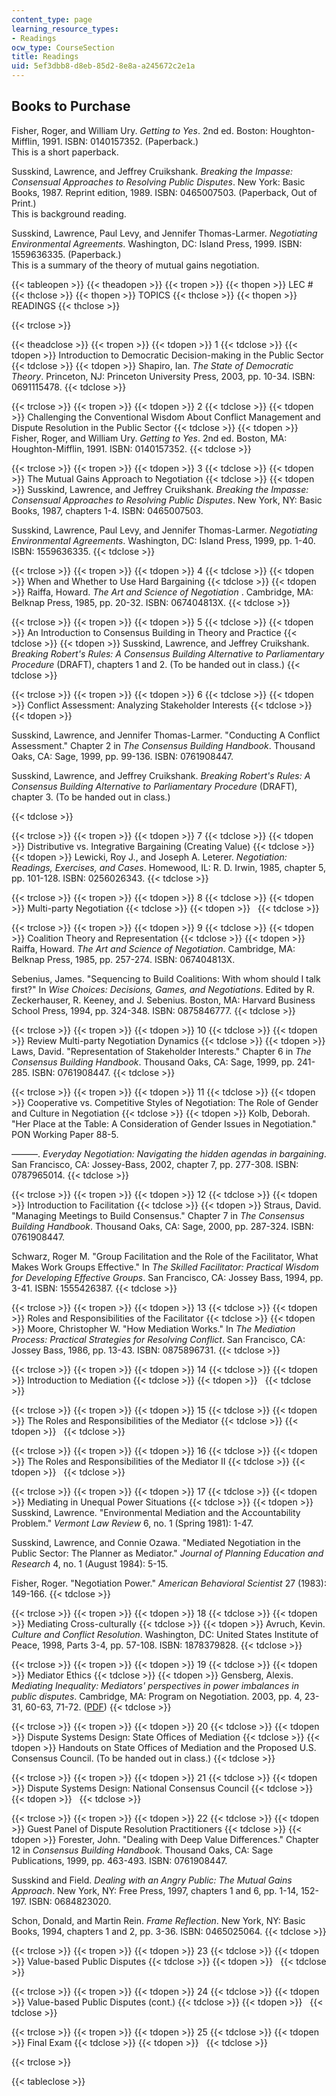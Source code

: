 ```yaml
---
content_type: page
learning_resource_types:
- Readings
ocw_type: CourseSection
title: Readings
uid: 5ef3dbb8-d8eb-85d2-8e8a-a245672c2e1a
---
```


Books to Purchase
-----------------

Fisher, Roger, and William Ury. _Getting to Yes_. 2nd ed. Boston: Houghton-Mifflin, 1991. ISBN: 0140157352. (Paperback.)  
This is a short paperback.

Susskind, Lawrence, and Jeffrey Cruikshank. _Breaking the Impasse: Consensual Approaches to Resolving Public Disputes_. New York: Basic Books, 1987. Reprint edition, 1989. ISBN: 0465007503. (Paperback, Out of Print.)  
This is background reading.

Susskind, Lawrence, Paul Levy, and Jennifer Thomas-Larmer. _Negotiating Environmental Agreements_. Washington, DC: Island Press, 1999. ISBN: 1559636335. (Paperback.)  
This is a summary of the theory of mutual gains negotiation.

{{< tableopen >}}
{{< theadopen >}}
{{< tropen >}}
{{< thopen >}}
LEC #
{{< thclose >}}
{{< thopen >}}
TOPICS
{{< thclose >}}
{{< thopen >}}
READINGS
{{< thclose >}}

{{< trclose >}}

{{< theadclose >}}
{{< tropen >}}
{{< tdopen >}}
1
{{< tdclose >}}
{{< tdopen >}}
Introduction to Democratic Decision-making in the Public Sector
{{< tdclose >}}
{{< tdopen >}}
Shapiro, Ian. _The State of Democratic Theory_. Princeton, NJ: Princeton University Press, 2003, pp. 10-34. ISBN: 0691115478.
{{< tdclose >}}

{{< trclose >}}
{{< tropen >}}
{{< tdopen >}}
2
{{< tdclose >}}
{{< tdopen >}}
Challenging the Conventional Wisdom About Conflict Management and Dispute Resolution in the Public Sector
{{< tdclose >}}
{{< tdopen >}}
Fisher, Roger, and William Ury. _Getting to Yes_. 2nd ed. Boston, MA: Houghton-Mifflin, 1991. ISBN: 0140157352.
{{< tdclose >}}

{{< trclose >}}
{{< tropen >}}
{{< tdopen >}}
3
{{< tdclose >}}
{{< tdopen >}}
The Mutual Gains Approach to Negotiation
{{< tdclose >}}
{{< tdopen >}}
Susskind, Lawrence, and Jeffrey Cruikshank. _Breaking the Impasse: Consensual Approaches to Resolving Public Disputes_. New York, NY: Basic Books, 1987, chapters 1-4. ISBN: 0465007503.  
  
Susskind, Lawrence, Paul Levy, and Jennifer Thomas-Larmer. _Negotiating Environmental Agreements_. Washington, DC: Island Press, 1999, pp. 1-40. ISBN: 1559636335.
{{< tdclose >}}

{{< trclose >}}
{{< tropen >}}
{{< tdopen >}}
4
{{< tdclose >}}
{{< tdopen >}}
When and Whether to Use Hard Bargaining
{{< tdclose >}}
{{< tdopen >}}
Raiffa, Howard. _The Art and Science of Negotiation_ . Cambridge, MA: Belknap Press, 1985, pp. 20-32. ISBN: 067404813X.
{{< tdclose >}}

{{< trclose >}}
{{< tropen >}}
{{< tdopen >}}
5
{{< tdclose >}}
{{< tdopen >}}
An Introduction to Consensus Building in Theory and Practice
{{< tdclose >}}
{{< tdopen >}}
Susskind, Lawrence, and Jeffrey Cruikshank. _Breaking Robert's Rules: A Consensus Building Alternative to Parliamentary Procedure_ (DRAFT), chapters 1 and 2. (To be handed out in class.)
{{< tdclose >}}

{{< trclose >}}
{{< tropen >}}
{{< tdopen >}}
6
{{< tdclose >}}
{{< tdopen >}}
Conflict Assessment: Analyzing Stakeholder Interests
{{< tdclose >}}
{{< tdopen >}}


Susskind, Lawrence, and Jennifer Thomas-Larmer. "Conducting A Conflict Assessment." Chapter 2 in _The Consensus Building Handbook_. Thousand Oaks, CA: Sage, 1999, pp. 99-136. ISBN: 0761908447.  
  
Susskind, Lawrence, and Jeffrey Cruikshank. _Breaking Robert's Rules: A Consensus Building Alternative to Parliamentary Procedure_ (DRAFT), chapter 3. (To be handed out in class.)


{{< tdclose >}}

{{< trclose >}}
{{< tropen >}}
{{< tdopen >}}
7
{{< tdclose >}}
{{< tdopen >}}
Distributive vs. Integrative Bargaining (Creating Value)
{{< tdclose >}}
{{< tdopen >}}
Lewicki, Roy J., and Joseph A. Leterer. _Negotiation: Readings, Exercises, and Cases_. Homewood, IL: R. D. Irwin, 1985, chapter 5, pp. 101-128. ISBN: 0256026343.
{{< tdclose >}}

{{< trclose >}}
{{< tropen >}}
{{< tdopen >}}
8
{{< tdclose >}}
{{< tdopen >}}
Multi-party Negotiation
{{< tdclose >}}
{{< tdopen >}}
 
{{< tdclose >}}

{{< trclose >}}
{{< tropen >}}
{{< tdopen >}}
9
{{< tdclose >}}
{{< tdopen >}}
Coalition Theory and Representation
{{< tdclose >}}
{{< tdopen >}}
Raiffa, Howard. _The Art and Science of Negotiation_. Cambridge, MA: Belknap Press, 1985, pp. 257-274. ISBN: 067404813X.  
  
Sebenius, James. "Sequencing to Build Coalitions: With whom should I talk first?" In _Wise Choices: Decisions, Games, and Negotiations_. Edited by R. Zeckerhauser, R. Keeney, and J. Sebenius. Boston, MA: Harvard Business School Press, 1994, pp. 324-348. ISBN: 0875846777.
{{< tdclose >}}

{{< trclose >}}
{{< tropen >}}
{{< tdopen >}}
10
{{< tdclose >}}
{{< tdopen >}}
Review Multi-party Negotiation Dynamics
{{< tdclose >}}
{{< tdopen >}}
Laws, David. "Representation of Stakeholder Interests." Chapter 6 in _The Consensus Building Handbook_. Thousand Oaks, CA: Sage, 1999, pp. 241-285. ISBN: 0761908447.
{{< tdclose >}}

{{< trclose >}}
{{< tropen >}}
{{< tdopen >}}
11
{{< tdclose >}}
{{< tdopen >}}
Cooperative vs. Competitive Styles of Negotiation: The Role of Gender and Culture in Negotiation
{{< tdclose >}}
{{< tdopen >}}
Kolb, Deborah. "Her Place at the Table: A Consideration of Gender Issues in Negotiation." PON Working Paper 88-5.  
  
———. _Everyday Negotiation: Navigating the hidden agendas in bargaining_. San Francisco, CA: Jossey-Bass, 2002, chapter 7, pp. 277-308. ISBN: 0787965014.
{{< tdclose >}}

{{< trclose >}}
{{< tropen >}}
{{< tdopen >}}
12
{{< tdclose >}}
{{< tdopen >}}
Introduction to Facilitation
{{< tdclose >}}
{{< tdopen >}}
Straus, David. "Managing Meetings to Build Consensus." Chapter 7 in _The Consensus Building Handbook_. Thousand Oaks, CA: Sage, 2000, pp. 287-324. ISBN: 0761908447.  
  
Schwarz, Roger M. "Group Facilitation and the Role of the Facilitator, What Makes Work Groups Effective." In _The Skilled Facilitator: Practical Wisdom for Developing Effective Groups_. San Francisco, CA: Jossey Bass, 1994, pp. 3-41. ISBN: 1555426387.
{{< tdclose >}}

{{< trclose >}}
{{< tropen >}}
{{< tdopen >}}
13
{{< tdclose >}}
{{< tdopen >}}
Roles and Responsibilities of the Facilitator
{{< tdclose >}}
{{< tdopen >}}
Moore, Christopher W. "How Mediation Works." In _The Mediation Process: Practical Strategies for Resolving Conflict_. San Francisco, CA: Jossey Bass, 1986, pp. 13-43. ISBN: 0875896731.
{{< tdclose >}}

{{< trclose >}}
{{< tropen >}}
{{< tdopen >}}
14
{{< tdclose >}}
{{< tdopen >}}
Introduction to Mediation
{{< tdclose >}}
{{< tdopen >}}
 
{{< tdclose >}}

{{< trclose >}}
{{< tropen >}}
{{< tdopen >}}
15
{{< tdclose >}}
{{< tdopen >}}
The Roles and Responsibilities of the Mediator
{{< tdclose >}}
{{< tdopen >}}
 
{{< tdclose >}}

{{< trclose >}}
{{< tropen >}}
{{< tdopen >}}
16
{{< tdclose >}}
{{< tdopen >}}
The Roles and Responsibilities of the Mediator II
{{< tdclose >}}
{{< tdopen >}}
 
{{< tdclose >}}

{{< trclose >}}
{{< tropen >}}
{{< tdopen >}}
17
{{< tdclose >}}
{{< tdopen >}}
Mediating in Unequal Power Situations
{{< tdclose >}}
{{< tdopen >}}
Susskind, Lawrence. "Environmental Mediation and the Accountability Problem." _Vermont_ _Law Review_ 6, no. 1 (Spring 1981): 1-47.  
  
Susskind, Lawrence, and Connie Ozawa. "Mediated Negotiation in the Public Sector: The Planner as Mediator." _Journal of Planning Education and Research_ 4, no. 1 (August 1984): 5-15.  
  
Fisher, Roger. "Negotiation Power." _American Behavioral Scientist_ 27 (1983): 149-166.
{{< tdclose >}}

{{< trclose >}}
{{< tropen >}}
{{< tdopen >}}
18
{{< tdclose >}}
{{< tdopen >}}
Mediating Cross-culturally
{{< tdclose >}}
{{< tdopen >}}
Avruch, Kevin. _Culture and Conflict Resolution_. Washington, DC: United States Institute of Peace, 1998, Parts 3-4, pp. 57-108. ISBN: 1878379828.
{{< tdclose >}}

{{< trclose >}}
{{< tropen >}}
{{< tdopen >}}
19
{{< tdclose >}}
{{< tdopen >}}
Mediator Ethics
{{< tdclose >}}
{{< tdopen >}}
Gensberg, Alexis. _Mediating Inequality: Mediators' perspectives in power imbalances in public disputes_. Cambridge, MA: Program on Negotiation. 2003, pp. 4, 23-31, 60-63, 71-72. ([PDF](https://dspace.mit.edu/handle/1721.1/66400))
{{< tdclose >}}

{{< trclose >}}
{{< tropen >}}
{{< tdopen >}}
20
{{< tdclose >}}
{{< tdopen >}}
Dispute Systems Design: State Offices of Mediation
{{< tdclose >}}
{{< tdopen >}}
Handouts on State Offices of Mediation and the Proposed U.S. Consensus Council. (To be handed out in class.)
{{< tdclose >}}

{{< trclose >}}
{{< tropen >}}
{{< tdopen >}}
21
{{< tdclose >}}
{{< tdopen >}}
Dispute Systems Design: National Consensus Council
{{< tdclose >}}
{{< tdopen >}}
 
{{< tdclose >}}

{{< trclose >}}
{{< tropen >}}
{{< tdopen >}}
22
{{< tdclose >}}
{{< tdopen >}}
Guest Panel of Dispute Resolution Practitioners
{{< tdclose >}}
{{< tdopen >}}
Forester, John. "Dealing with Deep Value Differences." Chapter 12 in _Consensus Building Handbook_. Thousand Oaks, CA: Sage Publications, 1999, pp. 463-493. ISBN: 0761908447.  
  
Susskind and Field. _Dealing with an Angry Public: The Mutual Gains Approach_. New York, NY: Free Press, 1997, chapters 1 and 6, pp. 1-14, 152-197. ISBN: 0684823020.  
  
Schon, Donald, and Martin Rein. _Frame Reflection_. New York, NY: Basic Books, 1994, chapters 1 and 2, pp. 3-36. ISBN: 0465025064.
{{< tdclose >}}

{{< trclose >}}
{{< tropen >}}
{{< tdopen >}}
23
{{< tdclose >}}
{{< tdopen >}}
Value-based Public Disputes
{{< tdclose >}}
{{< tdopen >}}
 
{{< tdclose >}}

{{< trclose >}}
{{< tropen >}}
{{< tdopen >}}
24
{{< tdclose >}}
{{< tdopen >}}
Value-based Public Disputes (cont.)
{{< tdclose >}}
{{< tdopen >}}
 
{{< tdclose >}}

{{< trclose >}}
{{< tropen >}}
{{< tdopen >}}
25
{{< tdclose >}}
{{< tdopen >}}
Final Exam
{{< tdclose >}}
{{< tdopen >}}
 
{{< tdclose >}}

{{< trclose >}}

{{< tableclose >}}